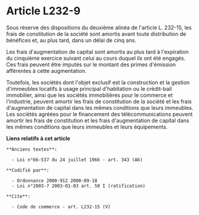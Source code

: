 # Article L232-9

Sous réserve des dispositions du deuxième alinéa de l'article L. 232-15, les frais de constitution de la société sont amortis
avant toute distribution de bénéfices et, au plus tard, dans un délai de cinq ans. 

Les frais d'augmentation de capital sont amortis au plus tard à l'expiration du cinquième exercice suivant celui au cours
duquel ils ont été engagés. Ces frais peuvent être imputés sur le montant des primes d'émission afférentes à cette
augmentation. 

Toutefois, les sociétés dont l'objet exclusif est la construction et la gestion d'immeubles locatifs à usage principal
d'habitation ou le crédit-bail immobilier, ainsi que les sociétés immobilières pour le commerce et l'industrie, peuvent
amortir les frais de constitution de la société et les frais d'augmentation de capital dans les mêmes conditions que leurs
immeubles. Les sociétés agréées pour le financement des télécommunications peuvent amortir les frais de constitution et les
frais d'augmentation de capital dans les mêmes conditions que leurs immeubles et leurs équipements.

**Liens relatifs à cet article**

	**Anciens textes**:

	  - Loi n°66-537 du 24 juillet 1966 - art. 343 (Ab)

	**Codifié par**:

	  - Ordonnance 2000-912 2000-09-18
	  - Loi n°2003-7 2003-01-03 art. 50 I (ratification)

	**Cite**:

	  - Code de commerce - art. L232-15 (V)
